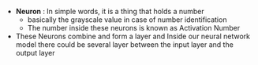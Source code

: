 * **Neuron** : In simple words, it is a thing that holds a number
	* basically the grayscale value in case of number identification
	* The number inside these neurons is known as Activation Number
* These Neurons combine and form a layer and Inside our neural network model there could be several layer between the input layer and the output layer
